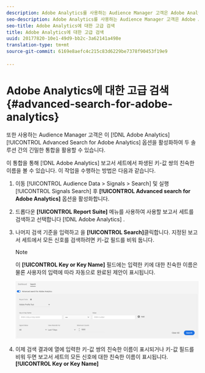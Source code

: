 ```yaml
---
description: Adobe Analytics를 사용하는 Audience Manager 고객은 Adobe Analytics에 대한 고급 검색 옵션을 활성화하여 두 솔루션 간의 긴밀한 통합을 활용할 수 있습니다.
seo-description: Adobe Analytics를 사용하는 Audience Manager 고객은 Adobe Analytics에 대한 고급 검색 옵션을 활성화하여 두 솔루션 간의 긴밀한 통합을 활용할 수 있습니다.
seo-title: Adobe Analytics에 대한 고급 검색
title: Adobe Analytics에 대한 고급 검색
uuid: 20177820-10e1-49d9-bb2c-3a62141a498e
translation-type: tm+mt
source-git-commit: 6169e8aefc4c215c83d6229be7378f90453f19e9

---
```



# Adobe Analytics에 대한 고급 검색 {#advanced-search-for-adobe-analytics}

또한 사용하는 Audience Manager 고객은 이 [!DNL Adobe Analytics] [!UICONTROL Advanced Search for Adobe Analytics] 옵션을 활성화하여 두 솔루션 간의 긴밀한 통합을 활용할 수 있습니다.

이 통합을 통해 [!DNL Adobe Analytics] 보고서 세트에서 파생된 키-값 쌍의 친숙한 이름을 볼 수 있습니다. 이 작업을 수행하는 방법은 다음과 같습니다.

1. 이동 [!UICONTROL Audience Data > Signals > Search] 및 실행 [!UICONTROL Signals Search] 후 **[!UICONTROL Advanced search for Adobe Analytics]** 옵션을 활성화합니다.
1. 드롭다운 **[!UICONTROL Report Suite]** 메뉴를 사용하여 사용할 보고서 세트를 검색하고 선택합니다 [!DNL Adobe Analytics] .
1. 나머지 검색 기준을 입력하고 을 **[!UICONTROL Search]**&#x200B;클릭합니다. 지정된 보고서 세트에서 모든 신호를 검색하려면 키-값 필드를 비워 둡니다.
   >[!NOTE]
   >
   >이 **[!UICONTROL Key or Key Name]** 필드에는 입력한 키에 대한 친숙한 이름은 물론 사용자의 입력에 따라 자동으로 완료된 제안이 표시됩니다.

   ![](assets/signals-search-analytics.png)
1. 이제 검색 결과에 열에 입력한 키-값 쌍의 친숙한 이름이 표시되거나 키-값 필드를 비워 두면 보고서 세트의 모든 신호에 대한 친숙한 이름이 표시됩니다. **[!UICONTROL Key or Key Name]**